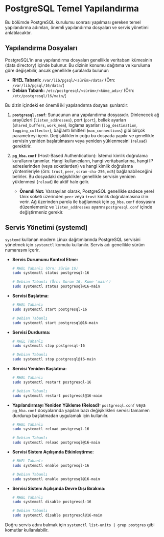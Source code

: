 # PostgreSQL Temel Yapılandırma

Bu bölümde PostgreSQL kurulumu sonrası yapılması gereken temel yapılandırma adımları, önemli yapılandırma dosyaları ve servis yönetimi anlatılacaktır.

## Yapılandırma Dosyaları

PostgreSQL'in ana yapılandırma dosyaları genellikle veritabanı kümesinin (data directory) içinde bulunur. Bu dizinin konumu dağıtıma ve kuruluma göre değişebilir, ancak genellikle şuralarda bulunur:

*   **RHEL Tabanlı:** `/var/lib/pgsql/<sürüm>/data/` (Örn: `/var/lib/pgsql/16/data/`)
*   **Debian Tabanlı:** `/etc/postgresql/<sürüm>/<küme_adı>/` (Örn: `/etc/postgresql/16/main/`)

Bu dizin içindeki en önemli iki yapılandırma dosyası şunlardır:

1.  **`postgresql.conf`**: Sunucunun ana yapılandırma dosyasıdır. Dinlenecek ağ arayüzleri (`listen_addresses`), port (`port`), bellek ayarları (`shared_buffers`, `work_mem`), loglama ayarları (`log_destination`, `logging_collector`), bağlantı limitleri (`max_connections`) gibi birçok parametreyi içerir. Değişikliklerin çoğu bu dosyada yapılır ve genellikle servisin yeniden başlatılmasını veya yeniden yüklenmesini (`reload`) gerektirir.

2.  **`pg_hba.conf`** (Host-Based Authentication): İstemci kimlik doğrulama kurallarını tanımlar. Hangi kullanıcıların, hangi veritabanlarına, hangi IP adreslerinden (veya soketlerden) ve hangi kimlik doğrulama yöntemleriyle (örn: `trust`, `peer`, `scram-sha-256`, `md5`) bağlanabileceğini belirler. Bu dosyadaki değişiklikler genellikle servisin yeniden yüklenmesi (`reload`) ile aktif hale gelir.
    *   **Önemli Not:** Varsayılan olarak, PostgreSQL genellikle sadece yerel Unix soketi üzerinden `peer` veya `trust` kimlik doğrulamasına izin verir. Ağ üzerinden parola ile bağlanmak için `pg_hba.conf` dosyasını düzenlemeniz ve `listen_addresses` ayarını `postgresql.conf` içinde değiştirmeniz gerekir.

## Servis Yönetimi (systemd)

`systemd` kullanan modern Linux dağıtımlarında PostgreSQL servisini yönetmek için `systemctl` komutu kullanılır. Servis adı genellikle sürüm numarasını içerir.

*   **Servis Durumunu Kontrol Etme:**
    ```bash
    # RHEL Tabanlı (Örn: Sürüm 16)
    sudo systemctl status postgresql-16

    # Debian Tabanlı (Örn: Sürüm 16, Küme 'main')
    sudo systemctl status postgresql@16-main
    ```

*   **Servisi Başlatma:**
    ```bash
    # RHEL Tabanlı
    sudo systemctl start postgresql-16

    # Debian Tabanlı
    sudo systemctl start postgresql@16-main
    ```

*   **Servisi Durdurma:**
    ```bash
    # RHEL Tabanlı
    sudo systemctl stop postgresql-16

    # Debian Tabanlı
    sudo systemctl stop postgresql@16-main
    ```

*   **Servisi Yeniden Başlatma:**
    ```bash
    # RHEL Tabanlı
    sudo systemctl restart postgresql-16

    # Debian Tabanlı
    sudo systemctl restart postgresql@16-main
    ```

*   **Yapılandırmayı Yeniden Yükleme (Reload):**
    `postgresql.conf` veya `pg_hba.conf` dosyalarında yapılan bazı değişiklikleri servisi tamamen durdurup başlatmadan uygulamak için kullanılır.
    ```bash
    # RHEL Tabanlı
    sudo systemctl reload postgresql-16

    # Debian Tabanlı
    sudo systemctl reload postgresql@16-main
    ```

*   **Servisi Sistem Açılışında Etkinleştirme:**
    ```bash
    # RHEL Tabanlı
    sudo systemctl enable postgresql-16

    # Debian Tabanlı
    sudo systemctl enable postgresql@16-main
    ```

*   **Servisi Sistem Açılışında Devre Dışı Bırakma:**
    ```bash
    # RHEL Tabanlı
    sudo systemctl disable postgresql-16

    # Debian Tabanlı
    sudo systemctl disable postgresql@16-main
    ```

Doğru servis adını bulmak için `systemctl list-units | grep postgres` gibi komutlar kullanılabilir.
